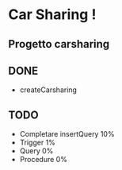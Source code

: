 # Car Sharing !

## Progetto carsharing


## DONE
- createCarsharing 

## TODO
- Completare insertQuery 10%
- Trigger 1%
- Query 0%
- Procedure 0%

